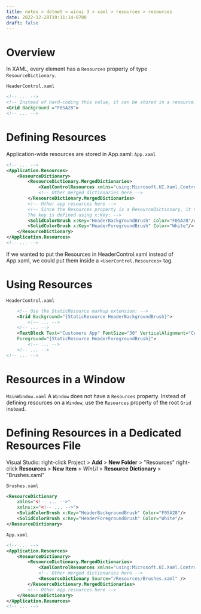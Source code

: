```yaml
---
title: notes > dotnet > winui 3 > xaml > resources > resources
date: 2022-12-28T19:11:14-0700
draft: false
---
```

# Overview
In XAML, every element has a `Resources` property of type `ResourceDictionary`.

`HeaderControl.xaml`
```xml
<!-- ... -->
<!-- Instead of hard-coding this value, it can be stored in a resource: -->
<Grid Background ="F05A28">
<!-- ... -->
```
# Defining Resources
Application-wide resources are stored in App.xaml:
`App.xaml`
```xml
<!-- ... -->
<Application.Resources>
    <ResourceDictionary>
        <ResourceDictionary.MergedDictionaries>
            <XamlControlResources xmlns="using:Microsoft.UI.Xaml.Controls" />
            <!-- Other merged dictionaries here -->
        </ResourceDictionary.MergedDictionaries>
        <!-- Other app resources here -->
        <!-- Since the Resources property is a ResourceDictionary, it needs a Key and a Value.
        The key is defined using x:Key: -->
        <SolidColorBrush x:Key="HeaderBackgroundBrush" Color="F05A28"/>
        <SolidColorBrush x:Key="HeaderForegroundBrush" Color="White"/>
    </ResourceDictionary>
</Application.Resources>
<!-- ... -->
```

If we wanted to put the Resources in HeaderControl.xaml instead of App.xaml, we could put them inside a `<UserControl.Resources>` tag.

# Using Resources
`HeaderControl.xaml`
```xml
    <!-- Use the StaticResource markup extension: -->
    <Grid Background="{StaticResource HeaderBackgroundBrush}">
        <!-- ... -->
    <!-- ... -->
    <TextBlock Text="Customers App" FontSize="30" VerticalAlignment="Center"
    Foreground="{StaticResource HeaderForegroundBrush}">
        <!-- ... -->
    <!-- ... -->
<!-- ... -->
```
# Resources in a Window
`MainWindow.xaml`
A `Window` does not have a `Resources` property. Instead of defining resources on a `Window`, use the `Resources` property of the root `Grid` instead.

# Defining Resources in a Dedicated Resources File
Visual Studio: right-click Project > **Add** > **New Folder** > "Resources"
right-click **Resources** > **New Item** > *WinUI* > **Resource Dictionary** > "Brushes.xaml"

`Brushes.xaml`
```xml
<ResourceDictionary
    xmlns="<!-- ... -->"
    xmlns:x="<!-- ... -->">
    <SolidColorBrush x:Key="HeaderBackgroundBrush" Color="F05A28"/>
    <SolidColorBrush x:Key="HeaderForegroundBrush" Color="White"/>
</ResourceDictionary>
```

`App.xaml`
```xml
<!-- ... -->
<Application.Resources>
    <ResourceDictionary>
        <ResourceDictionary.MergedDictionaries>
            <XamlControlResources xmlns="using:Microsoft.UI.Xaml.Controls" />
            <!-- Other merged dictionaries here -->
            <ResourceDictionary Source="/Resources/Brushes.xaml" />
        </ResourceDictionary.MergedDictionaries>
        <!-- Other app resources here -->
    </ResourceDictionary>
</Application.Resources>
<!-- ... -->
```